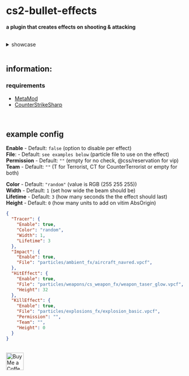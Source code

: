 # cs2-bullet-effects
**a plugin that creates effects on shooting & attacking**

<br>

<details>
	<summary>showcase</summary>
	<img src="https://github.com/user-attachments/assets/5f9d1be2-a02c-4b7a-b133-37bca2c1fb4b" width="400px"> <br>
	<img src="https://github.com/user-attachments/assets/6348e94b-3da2-49b9-bacf-c78a1d38c257" width="300px"> <br>
	<img src="https://github.com/user-attachments/assets/a168fa3a-410b-49ce-a36a-82ef43c1aead" width="300px"> <br>
	<img src="https://github.com/user-attachments/assets/ccc52017-fcea-4742-935b-64696e523e3c" width="300px"> <br>
</details>

<br>

## information:

### requirements
- [MetaMod](https://cs2.poggu.me/metamod/installation)
- [CounterStrikeSharp](https://github.com/roflmuffin/CounterStrikeSharp)

<br>

## example config

**Enable** - Default: `false` (option to disable per effect) <br>
**File**: - Default: `see examples below` (particle file to use on the effect) <br>
**Permission** - Default: `""` (empty for no check, @css/reservation for vip) <br>
**Team** - Default: `""` (T for Terrorist, CT for CounterTerrorist or empty for both) <br>

**Color** - Default: `"random"` (value is RGB (255 255 255)) <br>
**Width** - Default: `1` (set how wide the beam should be) <br>
**Lifetime** - Default: `3` (how many seconds the the effect should last) <br>
**Height** - Default: `0` (how many units to add on vitim AbsOrigin) <br>

```json
{
  "Tracer": {
    "Enable": true,
    "Color": "random",
    "Width": 1,
    "Lifetime": 3
  },
  "Impact": {
    "Enable": true,
    "File": "particles/ambient_fx/aircraft_navred.vpcf",
  },
  "HitEffect": {
    "Enable": true,
    "File": "particles/weapons/cs_weapon_fx/weapon_taser_glow.vpcf",
    "Height": 32
  },
  "KillEffect": {
    "Enable": true,
    "File": "particles/explosions_fx/explosion_basic.vpcf",
    "Permission": "",
    "Team": "",
    "Height": 0
  }
}
```

<br> <a href="https://ko-fi.com/exkludera" target="blank"><img src="https://cdn.ko-fi.com/cdn/kofi5.png" height="48px" alt="Buy Me a Coffee at ko-fi.com"></a>
